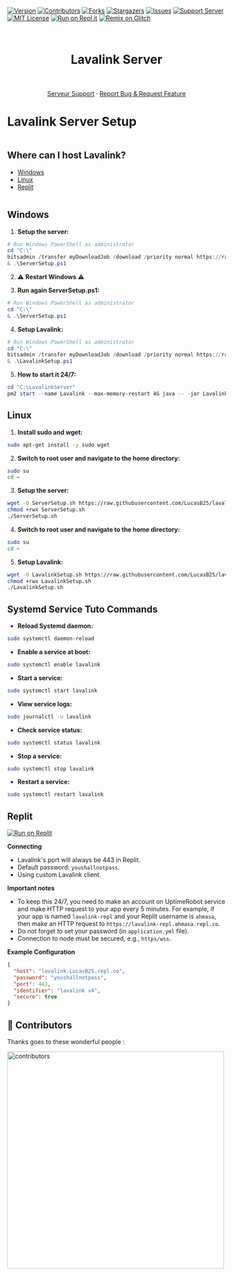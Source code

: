 [![Version][version-shield]](version-url)
[![Contributors][contributors-shield]][contributors-url]
[![Forks][forks-shield]][forks-url]
[![Stargazers][stars-shield]][stars-url]
[![Issues][issues-shield]][issues-url]
[![Support Server][support-shield]][support-server]
[![MIT License][license-shield]][license-url]
[![Run on Repl.it](https://repl.it/badge/github/LucasB25/AikouBot)](https://repl.it/github/LucasB25/AikouBot)
[![Remix on Glitch](https://cdn.glitch.com/2703baf2-b643-4da7-ab91-7ee2a2d00b5b%2Fremix-button.svg)](https://glitch.com/edit/#!/import/github/LucasB25/AikouBot)

<!-- PROJECT LOGO -->
<br />

  <h1 align="center">Lavalink Server</h1>

  <p align="center">
    <br />
    <br />
        <a href="https://discord.gg/AhUJa2kdAr">Serveur Support</a>
    ·
    <a href="https://github.com/LucasB25/lavalink-server/issues">Report Bug & Request Feature</a>
  </p>
</p>

# Lavalink Server Setup

```

```
## Where can I host Lavalink?

- [Windows](#windows)
- [Linux](#linux)
- [Replit](#replit)

```

```
## Windows

1. **Setup the server:**
```powershell
# Run Windows PowerShell as administrator
cd "C:\"
bitsadmin /transfer myDownloadJob /download /priority normal https://raw.githubusercontent.com/LucasB25/lavalink-server/main/LavalinkWindows/ServerSetup.ps1 C:\ServerSetup.ps1
& .\ServerSetup.ps1
```

2. ⚠️ **Restart Windows** ⚠️

3. **Run again ServerSetup.ps1:**
```powershell
# Run Windows PowerShell as administrator
cd "C:\"
& .\ServerSetup.ps1
```

4. **Setup Lavalink:**
```powershell
# Run Windows PowerShell as administrator
cd "C:\"
bitsadmin /transfer myDownloadJob /download /priority normal https://raw.githubusercontent.com/LucasB25/lavalink-server/main/LavalinkWindows/LavalinkSetup.ps1 C:\LavalinkSetup.ps1
& .\LavalinkSetup.ps1
```

5. **How to start it 24/7:**
```powershell
cd "C:\LavalinkServer"
pm2 start --name Lavalink --max-memory-restart 4G java -- -jar Lavalink.jar
```

## Linux

1. **Install sudo and wget:**
```bash
sudo apt-get install -y sudo wget 
```

2. **Switch to root user and navigate to the home directory:**
```bash
sudo su
cd ~
```

3. **Setup the server:**
```bash
wget -O ServerSetup.sh https://raw.githubusercontent.com/LucasB25/lavalink-server/main/LavalinkLinux/ServerSetup.sh
chmod +rwx ServerSetup.sh
./ServerSetup.sh
```

4. **Switch to root user and navigate to the home directory:**
```bash
sudo su
cd ~
```

5. **Setup Lavalink:**
```bash
wget -O LavalinkSetup.sh https://raw.githubusercontent.com/LucasB25/lavalink-server/main/LavalinkLinux/LavalinkSetup.sh
chmod +rwx LavalinkSetup.sh
./LavalinkSetup.sh
```

## Systemd Service Tuto Commands

- **Reload Systemd daemon:**
```bash
sudo systemctl daemon-reload
```

- **Enable a service at boot:**
```bash
sudo systemctl enable lavalink
```

- **Start a service:**
```bash
sudo systemctl start lavalink
```

- **View service logs:**
```bash
sudo journalctl -u lavalink
```

- **Check service status:**
```bash
sudo systemctl status lavalink
```

- **Stop a service:**
```bash
sudo systemctl stop lavalink
```

- **Restart a service:**
```bash
sudo systemctl restart lavalink
```

## Replit

[![Run on Replit](https://repl.it/badge/github/LucasB25/lavalink-server)](https://repl.it/github/LucasB25/lavalink-server)

**Connecting**

- Lavalink's port will always be 443 in Replit.
- Default password: `youshallnotpass`.
- Using custom Lavalink client.

**Important notes**

- To keep this 24/7, you need to make an account on UptimeRobot service and make HTTP request to your app every 5 minutes. For example, if your app is named `lavalink-repl` and your Replit username is `ahmasa`, then make an HTTP request to `https://lavalink-repl.ahmasa.repl.co`.
- Do not forget to set your password (in `application.yml` file).
- Connection to node must be secured, e.g., `https/wss`.

**Example Configuration**

```json
{
  "host": "lavalink.LucasB25.repl.co",
  "password": "youshallnotpass",
  "port": 443,
  "identifier": "lavalink v4",     
  "secure": true
}
```

## 👥 Contributors

Thanks goes to these wonderful people :

<a href="https://github.com/LucasB25/lavalink-server/graphs/contributors">
  <img src="https://contrib.rocks/image?repo=LucasB25/lavalink-server" alt="contributors" width="500" />
</a>

[version-shield]: https://img.shields.io/github/package-json/v/LucasB25/lavalink-server?style=for-the-badge
[contributors-shield]: https://img.shields.io/github/contributors/LucasB25/lavalink-server.svg?style=for-the-badge
[contributors-url]: https://github.com/LucasB25/lavalink-server/graphs/contributors
[forks-shield]: https://img.shields.io/github/forks/LucasB25/lavalink-server.svg?style=for-the-badge
[forks-url]: https://github.com/LucasB25/lavalink-server/network/members
[stars-shield]: https://img.shields.io/github/stars/LucasB25/lavalink-server.svg?style=for-the-badge
[stars-url]: https://github.com/LucasB25/lavalink-server/stargazers
[issues-shield]: https://img.shields.io/github/issues/LucasB25/lavalink-server.svg?style=for-the-badge
[issues-url]: https://github.com/LucasB25/lavalink-server/issues
[license-shield]: https://img.shields.io/github/license/LucasB25/lavalink-server.svg?style=for-the-badge
[license-url]: https://github.com/LucasB25/lavalink-server/blob/mains/LICENSE
[support-server]: https://discord.gg/AhUJa2kdAr
[support-shield]: https://img.shields.io/discord/942117923001098260.svg?style=for-the-badge&logo=discord&colorB=7289DA